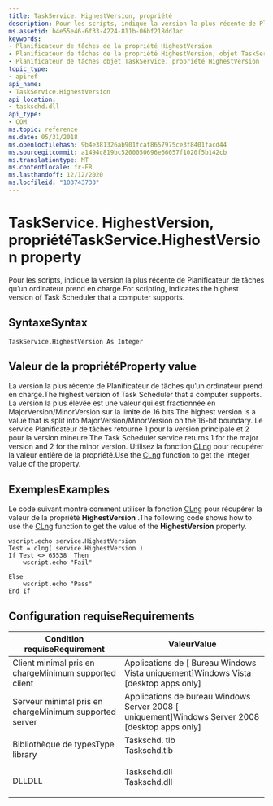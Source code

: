 ```yaml
---
title: TaskService. HighestVersion, propriété
description: Pour les scripts, indique la version la plus récente de Planificateur de tâches qu’un ordinateur prend en charge.
ms.assetid: b4e55e46-6f33-4224-811b-06bf218dd1ac
keywords:
- Planificateur de tâches de la propriété HighestVersion
- Planificateur de tâches de la propriété HighestVersion, objet TaskService
- Planificateur de tâches objet TaskService, propriété HighestVersion
topic_type:
- apiref
api_name:
- TaskService.HighestVersion
api_location:
- taskschd.dll
api_type:
- COM
ms.topic: reference
ms.date: 05/31/2018
ms.openlocfilehash: 9b4e381326ab901fcaf8657975ce3f8401facd44
ms.sourcegitcommit: a1494c819bc5200050696e66057f1020f5b142cb
ms.translationtype: MT
ms.contentlocale: fr-FR
ms.lasthandoff: 12/12/2020
ms.locfileid: "103743733"
---
```

# <a name="taskservicehighestversion-property"></a><span data-ttu-id="d367a-106">TaskService. HighestVersion, propriété</span><span class="sxs-lookup"><span data-stu-id="d367a-106">TaskService.HighestVersion property</span></span>

<span data-ttu-id="d367a-107">Pour les scripts, indique la version la plus récente de Planificateur de tâches qu’un ordinateur prend en charge.</span><span class="sxs-lookup"><span data-stu-id="d367a-107">For scripting, indicates the highest version of Task Scheduler that a computer supports.</span></span>

## <a name="syntax"></a><span data-ttu-id="d367a-108">Syntaxe</span><span class="sxs-lookup"><span data-stu-id="d367a-108">Syntax</span></span>


```VB
TaskService.HighestVersion As Integer
```



## <a name="property-value"></a><span data-ttu-id="d367a-109">Valeur de la propriété</span><span class="sxs-lookup"><span data-stu-id="d367a-109">Property value</span></span>

<span data-ttu-id="d367a-110">La version la plus récente de Planificateur de tâches qu’un ordinateur prend en charge.</span><span class="sxs-lookup"><span data-stu-id="d367a-110">The highest version of Task Scheduler that a computer supports.</span></span> <span data-ttu-id="d367a-111">La version la plus élevée est une valeur qui est fractionnée en MajorVersion/MinorVersion sur la limite de 16 bits.</span><span class="sxs-lookup"><span data-stu-id="d367a-111">The highest version is a value that is split into MajorVersion/MinorVersion on the 16-bit boundary.</span></span> <span data-ttu-id="d367a-112">Le service Planificateur de tâches retourne 1 pour la version principale et 2 pour la version mineure.</span><span class="sxs-lookup"><span data-stu-id="d367a-112">The Task Scheduler service returns 1 for the major version and 2 for the minor version.</span></span> <span data-ttu-id="d367a-113">Utilisez la fonction [CLng](/previous-versions//ck4c5842(v=vs.85)) pour récupérer la valeur entière de la propriété.</span><span class="sxs-lookup"><span data-stu-id="d367a-113">Use the [CLng](/previous-versions//ck4c5842(v=vs.85)) function to get the integer value of the property.</span></span>

## <a name="examples"></a><span data-ttu-id="d367a-114">Exemples</span><span class="sxs-lookup"><span data-stu-id="d367a-114">Examples</span></span>

<span data-ttu-id="d367a-115">Le code suivant montre comment utiliser la fonction [CLng](/previous-versions//ck4c5842(v=vs.85)) pour récupérer la valeur de la propriété **HighestVersion** .</span><span class="sxs-lookup"><span data-stu-id="d367a-115">The following code shows how to use the [CLng](/previous-versions//ck4c5842(v=vs.85)) function to get the value of the **HighestVersion** property.</span></span>


```VB
wscript.echo service.HighestVersion
Test = clng( service.HighestVersion )
If Test <> 65538  Then
    wscript.echo "Fail"

Else
    wscript.echo "Pass"
End If
```



## <a name="requirements"></a><span data-ttu-id="d367a-116">Configuration requise</span><span class="sxs-lookup"><span data-stu-id="d367a-116">Requirements</span></span>



| <span data-ttu-id="d367a-117">Condition requise</span><span class="sxs-lookup"><span data-stu-id="d367a-117">Requirement</span></span> | <span data-ttu-id="d367a-118">Valeur</span><span class="sxs-lookup"><span data-stu-id="d367a-118">Value</span></span> |
|-------------------------------------|-----------------------------------------------------------------------------------------|
| <span data-ttu-id="d367a-119">Client minimal pris en charge</span><span class="sxs-lookup"><span data-stu-id="d367a-119">Minimum supported client</span></span><br/> | <span data-ttu-id="d367a-120">Applications de \[ Bureau Windows Vista uniquement\]</span><span class="sxs-lookup"><span data-stu-id="d367a-120">Windows Vista \[desktop apps only\]</span></span><br/>                                          |
| <span data-ttu-id="d367a-121">Serveur minimal pris en charge</span><span class="sxs-lookup"><span data-stu-id="d367a-121">Minimum supported server</span></span><br/> | <span data-ttu-id="d367a-122">Applications de bureau Windows Server 2008 \[ uniquement\]</span><span class="sxs-lookup"><span data-stu-id="d367a-122">Windows Server 2008 \[desktop apps only\]</span></span><br/>                                    |
| <span data-ttu-id="d367a-123">Bibliothèque de types</span><span class="sxs-lookup"><span data-stu-id="d367a-123">Type library</span></span><br/>             | <dl> <span data-ttu-id="d367a-124"><dt>Taskschd. tlb</dt></span><span class="sxs-lookup"><span data-stu-id="d367a-124"><dt>Taskschd.tlb</dt></span></span> </dl> |
| <span data-ttu-id="d367a-125">DLL</span><span class="sxs-lookup"><span data-stu-id="d367a-125">DLL</span></span><br/>                      | <dl> <span data-ttu-id="d367a-126"><dt>Taskschd.dll</dt></span><span class="sxs-lookup"><span data-stu-id="d367a-126"><dt>Taskschd.dll</dt></span></span> </dl> |



 

